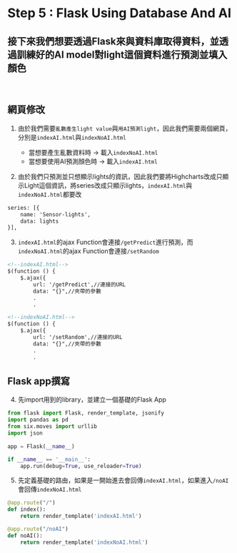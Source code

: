 # Step 5 : Flask Using Database And AI
## 接下來我們想要透過Flask來與資料庫取得資料，並透過訓練好的AI model對light這個資料進行預測並填入顏色
<br>

## 網頁修改

1. 由於我們需要```亂數產生light value```與```用AI預測light```，因此我們需要兩個網頁，分別是```indexAI.html```與```indexNoAI.html```
    * 當想要產生亂數資料時 -> 載入```indexNoAI.html```
    * 當想要使用AI預測顏色時 -> 載入```indexAI.html```

2. 由於我們只預測並只想顯示lights的資訊，因此我們要將Highcharts改成只顯示Light這個資訊，將series改成只顯示lights，```indexAI.html```與```indexNoAI.html```都要改
```html
series: [{
    name: 'Sensor-lights',
    data: lights
}],
```

3. ```indexAI.html```的ajax Function會連接```/getPredict```進行預測，而```indexNoAI.html```的ajax Function會連接```/setRandom```
```html
<!--indexAI.html-->
$(function () {
    $.ajax({									  
        url: '/getPredict',//連接的URL	  
        data: "{}",//夾帶的參數
        .
        .
```
```html
<!--indexNoAI.html-->
$(function () {
    $.ajax({									  
        url: '/setRandom',//連接的URL	  
        data: "{}",//夾帶的參數
        .
        .
```
## Flask app撰寫

4. 先import用到的library，並建立一個基礎的Flask App
```python
from flask import Flask, render_template, jsonify
import pandas as pd
from six.moves import urllib
import json
 
app = Flask(__name__)

if __name__ == '__main__':
    app.run(debug=True, use_reloader=True)
```

5. 先定義基礎的路由，如果是一開始進去會回傳```indexAI.html```，如果進入```/noAI```會回傳```indexNoAI.html```
```python
@app.route("/")
def index():
    return render_template('indexAI.html')

@app.route("/noAI")
def noAI():
    return render_template('indexNoAI.html')    
```